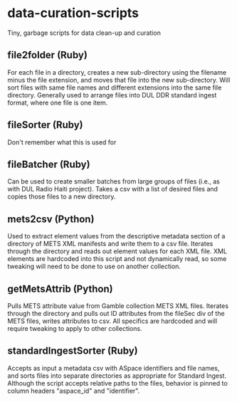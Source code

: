 # data-curation-scripts
Tiny, garbage scripts for data clean-up and curation

## file2folder (Ruby)
For each file in a directory, creates a new sub-directory using the filename minus the file extension, and moves that file into the new sub-directory. Will sort files with same file names and different extensions into the same file directory. Generally used to arrange files into DUL DDR standard ingest format, where one file is one item.

## fileSorter (Ruby)
Don't remember what this is used for

## fileBatcher (Ruby)
Can be used to create smaller batches from large groups of files (i.e., as with DUL Radio Haiti project). Takes a csv with a list of desired files and copies those files to a new directory.

## mets2csv (Python)
Used to extract element values from the descriptive metadata section of a directory of METS XML manifests and write them to a csv file. Iterates through the directory and reads out element values for each XML file. XML elements are hardcoded into this script and not dynamically read, so some tweaking will need to be done to use on another collection.

## getMetsAttrib (Python)
Pulls METS attribute value from Gamble collection METS XML files. Iterates through the directory and pulls out ID attributes from the fileSec div of the METS files, writes attributes to csv. All specifics are hardcoded and will require tweaking to apply to other collections.

## standardIngestSorter (Ruby)
Accepts as input a metadata csv with ASpace identifiers and file names, and sorts files into separate directories as appropriate for Standard Ingest. Although the script accepts relative paths to the files, behavior is pinned to column headers "aspace_id" and "identifier".

